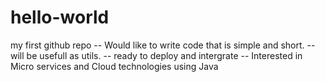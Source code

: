 # hello-world
my first github repo
-- Would like to write code that is simple and short.
-- will be usefull as utils.
-- ready to deploy and intergrate
-- Interested in Micro services and Cloud technologies using Java
